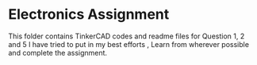 # Electronics Assignment

This folder contains TinkerCAD codes and readme files for Question 1, 2 and 5
I have tried to put in my best efforts , Learn from wherever possible and complete the assignment.

